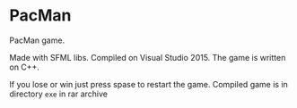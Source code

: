 # PacMan
PacMan game.

Made with SFML libs. Compiled on Visual Studio 2015. The game is written on C++.

If you lose or win just press spase to restart the game. Compiled game is in directory ```exe``` in rar archive
